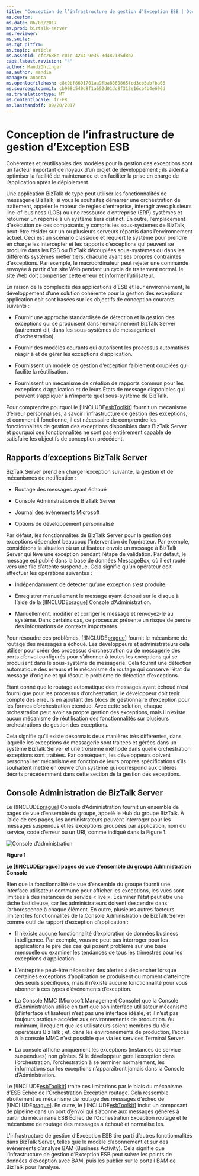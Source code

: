```yaml
---
title: "Conception de l’infrastructure de gestion d’Exception ESB | Documents Microsoft"
ms.custom: 
ms.date: 06/08/2017
ms.prod: biztalk-server
ms.reviewer: 
ms.suite: 
ms.tgt_pltfrm: 
ms.topic: article
ms.assetid: cfc2688c-c01c-4244-9e35-3d482135d8b7
caps.latest.revision: "4"
author: MandiOhlinger
ms.author: mandia
manager: anneta
ms.openlocfilehash: c8c9bf8691701aa9fba8060865fcd3cb5abfba06
ms.sourcegitcommit: cb908c540d8f1a692d01dc8f313e16cb4b4e696d
ms.translationtype: MT
ms.contentlocale: fr-FR
ms.lasthandoff: 09/20/2017
---
```

# <a name="design-of-the-esb-exception-management-framework"></a>Conception de l’infrastructure de gestion d’Exception ESB
Cohérentes et réutilisables des modèles pour la gestion des exceptions sont un facteur important de noyaux d’un projet de développement ; ils aident à optimiser la facilité de maintenance et en faciliter la prise en charge de l’application après le déploiement.  
  
 Une application BizTalk de type peut utiliser les fonctionnalités de messagerie BizTalk, si vous le souhaitez démarrer une orchestration de traitement, appeler le moteur de règles d’entreprise, interagir avec plusieurs line-of-business (LOB) ou une ressource d’entreprise (ERP) systèmes et retourner un réponse à un système tiers distinct. En outre, l’emplacement d’exécution de ces composants, y compris les sous-systèmes de BizTalk, peut-être résider sur un ou plusieurs serveurs répartis dans l’environnement actuel. Ceci est un scénario classique et requiert le système pour prendre en charge les intercepter et les rapports d’exceptions qui peuvent se produire dans les ESB ou BizTalk découplées sous-systèmes ou dans les différents systèmes métier tiers, chacune ayant ses propres contraintes d’exceptions. Par exemple, le macroordinateur peut rejeter une commande envoyée à partir d’un site Web pendant un cycle de traitement normal. le site Web doit compenser cette erreur et informer l’utilisateur.  
  
 En raison de la complexité des applications d’ESB et leur environnement, le développement d’une solution cohérente pour la gestion des exceptions application doit sont basées sur les objectifs de conception courants suivants :  
  
-   Fournir une approche standardisée de détection et la gestion des exceptions qui se produisent dans l’environnement BizTalk Server (autrement dit, dans les sous-systèmes de messagerie et d’orchestration).  
  
-   Fournir des modèles courants qui autorisent les processus automatisés réagir à et de gérer les exceptions d’application.  
  
-   Fournissent un modèle de gestion d’exception faiblement couplées qui facilite la réutilisation.  
  
-   Fournissent un mécanisme de création de rapports commun pour les exceptions d’application et de leurs États de message disponibles qui peuvent s’appliquer à n’importe quel sous-système de BizTalk.  
  
 Pour comprendre pourquoi le [!INCLUDE[esbToolkit](../includes/esbtoolkit-md.md)] fournit un mécanisme d’erreur personnalisés, à savoir l’infrastructure de gestion des exceptions, et comment il fonctionne, il est nécessaire de comprendre les fonctionnalités de gestion des exceptions disponibles dans BizTalk Server et pourquoi ces fonctionnalités ne sont pas entièrement capable de satisfaire les objectifs de conception précédent.  
  
## <a name="biztalk-server-exception-reporting"></a>Rapports d’exceptions BizTalk Server  
 BizTalk Server prend en charge l’exception suivante, la gestion et de mécanismes de notification :  
  
-   Routage des messages ayant échoué  
  
-   Console Administration de BizTalk Server  
  
-   Journal des événements Microsoft  
  
-   Options de développement personnalisé  
  
 Par défaut, les fonctionnalités de BizTalk Server pour la gestion des exceptions dépendent beaucoup l’intervention de l’opérateur. Par exemple, considérons la situation où un utilisateur envoie un message à BizTalk Server qui lève une exception pendant l’étape de validation. Par défaut, le message est publié dans la base de données MessageBox, où il est routé vers une file d’attente suspendue. Cela signifie qu’un opérateur doit effectuer les opérations suivantes :  
  
-   Indépendamment de détecter qu’une exception s’est produite.  
  
-   Enregistrer manuellement le message ayant échoué sur le disque à l’aide de la [!INCLUDE[prague](../includes/prague-md.md)] Console d’Administration.  
  
-   Manuellement, modifier et corriger le message et renvoyez-le au système. Dans certains cas, ce processus présente un risque de perdre des informations de contexte importantes.  
  
 Pour résoudre ces problèmes, [!INCLUDE[prague](../includes/prague-md.md)] fournit le mécanisme de routage des messages a échoué. Les développeurs et administrateurs cela utiliser pour créer des processus d’orchestration ou de messagerie des ports d’envoi configurés pour s’abonner à toutes les exceptions qui se produisent dans le sous-système de messagerie. Cela fournit une détection automatique des erreurs et le mécanisme de routage qui conserve l’état du message d’origine et qui résout le problème de détection d’exceptions.  
  
 Étant donné que le routage automatique des messages ayant échoué n’est fourni que pour les processus d’orchestration, le développeur doit tenir compte des erreurs en ajoutant des blocs de gestionnaire d’exception pour les formes d’orchestration étendue. Avec cette solution, chaque orchestration peut avoir sa propre gestion des exceptions, mais il n’existe aucun mécanisme de réutilisation des fonctionnalités sur plusieurs orchestrations de gestion des exceptions.  
  
 Cela signifie qu’il existe désormais deux manières très différentes, dans laquelle les exceptions de messagerie sont traitées et gérées dans un système BizTalk Server et une troisième méthode dans quelle orchestration exceptions sont traitées. Par conséquent, les développeurs doivent personnaliser mécanisme en fonction de leurs propres spécifications s’ils souhaitent mettre en œuvre d’un système qui correspond aux critères décrits précédemment dans cette section de la gestion des exceptions.  
  
## <a name="biztalk-server-administration-console"></a>Console Administration de BizTalk Server  
 Le [!INCLUDE[prague](../includes/prague-md.md)] Console d’Administration fournit un ensemble de pages de vue d’ensemble du groupe, appelé le Hub du groupe BizTalk. À l’aide de ces pages, les administrateurs peuvent interroger pour les messages suspendus et les exceptions groupées par application, nom du service, code d’erreur ou un URI, comme indiqué dans la Figure 1.  
  
 ![Console d’administration](../esb-toolkit/media/ch4-adminconsole.gif "chapitre 4-AdminConsole")  
  
 **Figure 1**  
  
 **Le [!INCLUDE[prague](../includes/prague-md.md)] pages de vue d’ensemble du groupe Administration Console**  
  
 Bien que la fonctionnalité de vue d’ensemble du groupe fournit une interface utilisateur commune pour afficher les exceptions, les vues sont limitées à des instances de service « live ». Examiner l’état peut être une tâche fastidieuse, car les administrateurs doivent descendre dans l’arborescence à chaque élément. En outre, plusieurs autres facteurs limitent les fonctionnalités de la Console Administration de BizTalk Server comme outil de rapport d’exception d’application :  
  
-   Il n’existe aucune fonctionnalité d’exploration de données business intelligence. Par exemple, vous ne peut pas interroger pour les applications le pire des cas qui posent problème sur une base mensuelle ou examiner les tendances de tous les trimestres pour les exceptions d’application.  
  
-   L’entreprise peut-être nécessiter des alertes à déclencher lorsque certaines exceptions d’application se produisent ou moment d’atteindre des seuils spécifiques, mais il n’existe aucune fonctionnalité pour vous abonner à ces types d’événements d’exception.  
  
-   La Console MMC (Microsoft Management Console) que la Console d’Administration utilise en tant que son interface utilisateur mécanisme (d’interface utilisateur) n’est pas une interface idéale, et il n’est pas toujours pratique accéder aux environnements de production. Au minimum, il requiert que les utilisateurs soient membres du rôle opérateurs BizTalk ; et, dans les environnements de production, l’accès à la console MMC n’est possible que via les services Terminal Server.  
  
-   La console affiche uniquement les exceptions (instances de service suspendues) non gérées. Si le développeur gère l’exception dans l’orchestration, l’orchestration à se terminer normalement, les informations sur les exceptions n’apparaîtront jamais dans la Console d’Administration.  
  
 Le [!INCLUDE[esbToolkit](../includes/esbtoolkit-md.md)] traite ces limitations par le biais du mécanisme d’ESB Échec de l’Orchestration Exception routage. Cela ressemble étroitement au mécanisme de routage des messages d’échec de [!INCLUDE[prague](../includes/prague-md.md)]. En outre, le [!INCLUDE[esbToolkit](../includes/esbtoolkit-md.md)] inclut un composant de pipeline dans un port d’envoi qui s’abonne aux messages générés à partir du mécanisme ESB Échec de l’Orchestration Exception routage et le mécanisme de routage des messages a échoué et normalise les.  
  
 L’infrastructure de gestion d’Exception ESB tire parti d’autres fonctionnalités dans BizTalk Server, telles que le modèle d’abonnement et sur des événements d’analyse BAM (Business Activity). Cela signifie que l’infrastructure de gestion d’Exception ESB peut suivre les points de données d’exception avec BAM, puis les publier sur le portail BAM de BizTalk pour l’analyse.